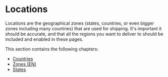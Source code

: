 # Locations

Locations are the geographical zones (states, countries, or even bigger zones including many countries) that are used for shipping. It's important it should be accurate, and that all the regions you want to deliver to should be included and enabled in these pages.

This section contains the following chapters:

* [Countries](countries.md)
* [Zones (EN)](zones.md)
* [States](states.md)
